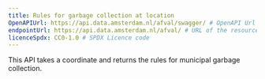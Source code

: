 ```yaml
---
title: Rules for garbage collection at location
OpenAPIUrl: https://api.data.amsterdam.nl/afval/swagger/ # OpenAPI Url
endpointUrl: https://api.data.amsterdam.nl/afval/ # URL of the resource
licenceSpdx: CC0-1.0 # SPDX Licence code
---
```


This API takes a coordinate and returns the rules for municipal garbage collection.
